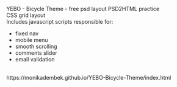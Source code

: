YEBO - Bicycle Theme - free psd layout
PSD2HTML practice<br>
CSS grid layout<br>
Includes javascript scripts responsible for:<br>
- fixed nav<br>
- mobile menu<br>
- smooth scrolling<br>
- comments slider<br>
- email validation<br>
<br>
https://monikadembek.github.io/YEBO-Bicycle-Theme/index.html